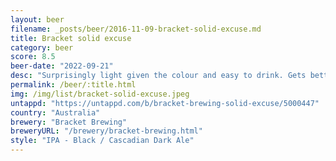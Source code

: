 ```yaml
---
layout: beer
filename: _posts/beer/2016-11-09-bracket-solid-excuse.md
title: Bracket solid excuse
category: beer
score: 8.5
beer-date: "2022-09-21"
desc: "Surprisingly light given the colour and easy to drink. Gets better the more I have"
permalink: /beer/:title.html
img: /img/list/bracket-solid-excuse.jpeg
untappd: "https://untappd.com/b/bracket-brewing-solid-excuse/5000447"
country: "Australia"
brewery: "Bracket Brewing"
breweryURL: "/brewery/bracket-brewing.html"
style: "IPA - Black / Cascadian Dark Ale"
---
```


